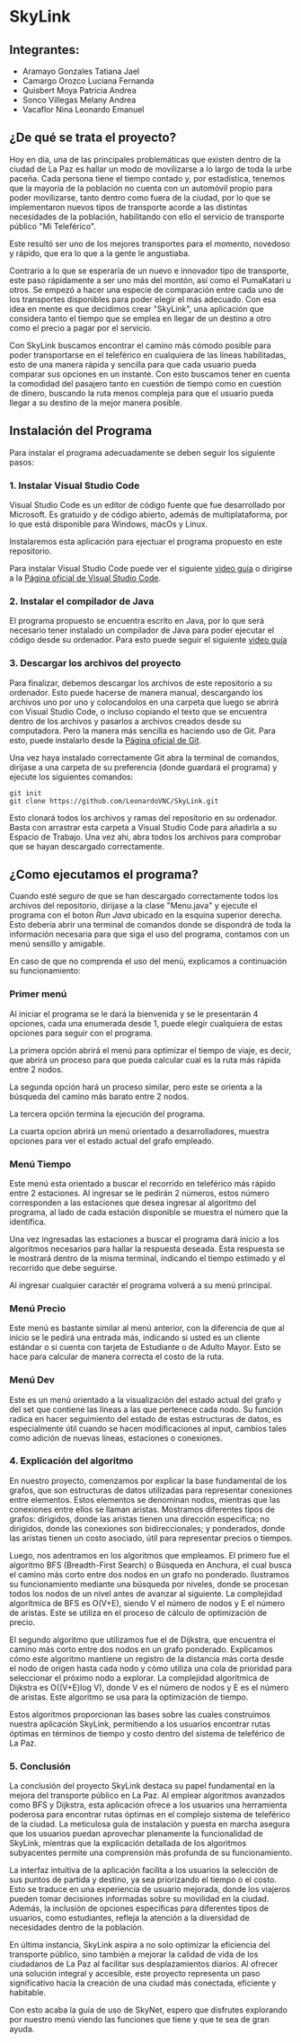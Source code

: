 # SkyLink
## Integrantes:
- Aramayo Gonzales Tatiana Jael
- Camargo Orozco Luciana Fernanda
- Quisbert Moya Patricia Andrea
- Sonco Villegas Melany Andrea
- Vacaflor Nina Leonardo Emanuel
## ¿De qué se trata el proyecto? 
Hoy en día, una de las principales problemáticas que existen dentro de la ciudad de La Paz es hallar un modo de movilizarse a lo largo de toda la urbe paceña. Cada persona tiene el tiempo contado y, por estadística, tenemos que la mayoría de la población no cuenta con un automóvil propio para poder movilizarse, tanto dentro como fuera de la ciudad, por lo que se implementaron nuevos tipos de transporte acorde a las distintas necesidades de la población, habilitando con ello el servicio de transporte público "Mi Teleférico".

Este resultó ser uno de los mejores transportes para el momento, novedoso y rápido, que era lo que a la gente le angustiaba. 

Contrario a lo que se esperaría de un nuevo e innovador tipo de transporte, este paso rápidamente a ser uno más del montón, así como el PumaKatari u otros. Se empezó a hacer una especie de comparación entre cada uno de los transportes disponibles para poder elegir el más adecuado. Con esa idea en mente es que decidimos crear "SkyLink", una aplicación que considera tanto el tiempo que se emplea en llegar de un destino a otro como el precio a pagar por el servicio. 

Con SkyLink buscamos encontrar el camino más cómodo posible para poder transportarse en el teleférico en cualquiera de las líneas habilitadas, esto de una manera rápida y sencilla para que cada usuario pueda comparar sus opciones en un instante. Con esto buscamos tener en cuenta la comodidad del pasajero tanto en cuestión de tiempo como en cuestión de dinero, buscando la ruta menos compleja para que el usuario pueda llegar a su destino de la mejor manera posible.


## Instalación del Programa
Para instalar el programa adecuadamente se deben seguir los siguiente pasos:
### 1. Instalar Visual Studio Code
Visual Studio Code es un editor de código fuente que fue desarrollado por Microsoft. Es gratuido y de código abierto, además de multiplataforma, por lo que está disponible para Windows, macOs y Linux.

Instalaremos esta aplicación para ejectuar el programa propuesto en este repositorio.

Para instalar Visual Studio Code puede ver el siguiente [video guía](https://youtu.be/X_Z7d04x9-E?si=_RdSWXTya-nPbU4I) o dirigirse a la [Página oficial de Visual Studio Code](https://code.visualstudio.com/).
### 2. Instalar el compilador de Java
El programa propuesto se encuentra escrito en Java, por lo que será necesario tener instalado un compilador de Java para poder ejecutar el código desde su ordenador. Para esto puede seguir el siguiente [video guía](https://www.youtube.com/watch?v=5voE8tvtVV8)
### 3. Descargar los archivos del proyecto
Para finalizar, debemos descargar los archivos de este repositorio a su ordenador. Esto puede hacerse de manera manual, descargando los archivos uno por uno y colocandolos en una carpeta que luego se abrirá con Visual Studio Code, o incluso copiando el texto que se encuentra dentro de los archivos y pasarlos a archivos creados desde su computadora. Pero la manera más sencilla es haciendo uso de Git. Para esto, puede instalarlo desde la [Página oficial de Git](https://git-scm.com/).

Una vez haya instalado correctamente Git abra la terminal de comandos, dirijase a una carpeta de su preferencia (donde guardará el programa) y ejecute los siguientes comandos:
```
git init
git clone https://github.com/LeonardoVNC/SkyLink.git
```
Esto clonará todos los archivos y ramas del repositorio en su ordenador. Basta con arrastrar esta carpeta a Visual Studio Code para añadirla a su Espacio de Trabajo. Una vez ahi, abra todos los archivos para comprobar que se hayan descargado correctamente. 
## ¿Como ejecutamos el programa?
Cuando esté seguro de que se han descargado correctamente todos los archivos del repositorio, dirijase a la clase "Menu.java" y ejecute el programa con el boton _Run Java_ ubicado en la esquina superior derecha. Esto debería abrir una terminal de comandos donde se dispondrá de toda la información necesaria para que siga el uso del programa, contamos con un menú sensillo y amigable.

En caso de que no comprenda el uso del menú, explicamos a continuación su funcionamiento:
### Primer menú
Al iniciar el programa se le dará la bienvenida y se le presentarán 4 opciones, cada una enumerada desde 1, puede elegir cualquiera de estas opciones para seguir con el programa. 

La primera opción abrirá el menú para optimizar el tiempo de viaje, es decir, que abrirá un proceso para que pueda calcular cual es la ruta más rápida entre 2 nodos.

La segunda opción hará un proceso similar, pero este se orienta a la búsqueda del camino más barato entre 2 nodos.

La tercera opción termina la ejecución del programa.

La cuarta opcion abrirá un menú orientado a desarrolladores, muestra opciones para ver el estado actual del grafo empleado.
### Menú Tiempo
Este menú esta orientado a buscar el recorrido en teleférico más rápido entre 2 estaciones. Al ingresar se le pedirán 2 números, estos número corresponden a las estaciones que desea ingresar al algoritmo del programa, al lado de cada estación disponible se muestra el número que la identifica.

Una vez ingresadas las estaciones a buscar el programa dará inicio a los algoritmos necesarios para hallar la respuesta deseada. Esta respuesta se le mostrará dentro de la misma terminal, indicando el tiempo estimado y el recorrido que debe seguirse.

Al ingresar cualquier caractér el programa volverá a su menú principal.
### Menú Precio 
Este menú es bastante similar al menú anterior, con la diferencia de que al inicio se le pedirá una entrada más, indicando si usted es un cliente estándar o si cuenta con tarjeta de Estudiante o de Adulto Mayor. Esto se hace para calcular de manera correcta el costo de la ruta.
### Menú Dev
Este es un menú orientado a la visualización del estado actual del grafo y del set que contiene las líneas a las que pertenece cada nodo. Su función radica en hacer seguimiento del estado de estas estructuras de datos, es especialmente útil cuando se hacen modificaciones al input, cambios tales como adición de nuevas líneas, estaciones o conexiones.
### 4. Explicación del algoritmo
En nuestro proyecto, comenzamos por explicar la base fundamental de los grafos, que son estructuras de datos utilizadas para representar conexiones entre elementos. Estos elementos se denominan nodos, mientras que las conexiones entre ellos se llaman aristas. Mostramos diferentes tipos de grafos: dirigidos, donde las aristas tienen una dirección específica; no dirigidos, donde las conexiones son bidireccionales; y ponderados, donde las aristas tienen un costo asociado, útil para representar precios o tiempos.

Luego, nos adentramos en los algoritmos que empleamos. El primero fue el algoritmo BFS (Breadth-First Search) o Búsqueda en Anchura, el cual busca el camino más corto entre dos nodos en un grafo no ponderado. Ilustramos su funcionamiento mediante una búsqueda por niveles, donde se procesan todos los nodos de un nivel antes de avanzar al siguiente. La complejidad algorítmica de BFS es O(V+E), siendo V el número de nodos y E el número de aristas. Este se utiliza en el proceso de cálculo de optimización de precio.

El segundo algoritmo que utilizamos fue el de Dijkstra, que encuentra el camino más corto entre dos nodos en un grafo ponderado. Explicamos cómo este algoritmo mantiene un registro de la distancia más corta desde el nodo de origen hasta cada nodo y cómo utiliza una cola de prioridad para seleccionar el próximo nodo a explorar. La complejidad algorítmica de Dijkstra es O((V+E)log V), donde V es el número de nodos y E es el número de aristas. Este algoritmo se usa para la optimización de tiempo.

Estos algoritmos proporcionan las bases sobre las cuales construimos nuestra aplicación SkyLink, permitiendo a los usuarios encontrar rutas óptimas en términos de tiempo y costo dentro del sistema de teleférico de La Paz.
### 5. Conclusión
La conclusión del proyecto SkyLink destaca su papel fundamental en la mejora del transporte público en La Paz. Al emplear algoritmos avanzados como BFS y Dijkstra, esta aplicación ofrece a los usuarios una herramienta poderosa para encontrar rutas óptimas en el complejo sistema de teleférico de la ciudad. La meticulosa guía de instalación y puesta en marcha asegura que los usuarios puedan aprovechar plenamente la funcionalidad de SkyLink, mientras que la explicación detallada de los algoritmos subyacentes permite una comprensión más profunda de su funcionamiento.

La interfaz intuitiva de la aplicación facilita a los usuarios la selección de sus puntos de partida y destino, ya sea priorizando el tiempo o el costo. Esto se traduce en una experiencia de usuario mejorada, donde los viajeros pueden tomar decisiones informadas sobre su movilidad en la ciudad. Además, la inclusión de opciones específicas para diferentes tipos de usuarios, como estudiantes, refleja la atención a la diversidad de necesidades dentro de la población.

En última instancia, SkyLink aspira a no solo optimizar la eficiencia del transporte público, sino también a mejorar la calidad de vida de los ciudadanos de La Paz al facilitar sus desplazamientos diarios. Al ofrecer una solución integral y accesible, este proyecto representa un paso significativo hacia la creación de una ciudad más conectada, eficiente y habitable.

Con esto acaba la guía de uso de SkyNet, espero que disfrutes explorando por nuestro menú viendo las funciones que tiene y que te sea de gran ayuda.
